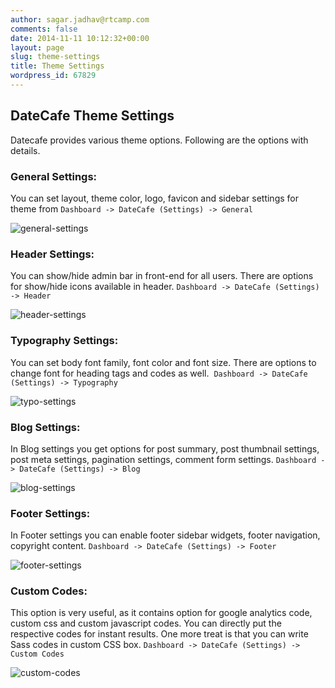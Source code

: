 ```yaml
---
author: sagar.jadhav@rtcamp.com
comments: false
date: 2014-11-11 10:12:32+00:00
layout: page
slug: theme-settings
title: Theme Settings
wordpress_id: 67829
---
```


## DateCafe Theme Settings


Datecafe provides various theme options. Following are the options with details.


### General Settings:


You can set layout, theme color, logo, favicon and sidebar settings for theme from `Dashboard -> DateCafe (Settings) -> General`

![general-settings](http://docs.rtcamp.com/wp-content/uploads/2014/11/general-settings.png)




### Header Settings:


You can show/hide admin bar in front-end for all users. There are options for show/hide icons available in header. `Dashboard -> DateCafe (Settings) -> Header`

![header-settings](http://docs.rtcamp.com/wp-content/uploads/2014/11/header-settings.png)




### Typography Settings:


You can set body font family, font color and font size. There are options to change font for heading tags and codes as well.  `Dashboard -> DateCafe (Settings) -> Typography`

![typo-settings](http://docs.rtcamp.com/wp-content/uploads/2014/11/typo-settings.png)




### Blog Settings:


In Blog settings you get options for post summary, post thumbnail settings, post meta settings, pagination settings, comment form settings. `Dashboard -> DateCafe (Settings) -> Blog`

![blog-settings](http://docs.rtcamp.com/wp-content/uploads/2014/11/blog-settings.png)




### Footer Settings:


In Footer settings you can enable footer sidebar widgets, footer navigation, copyright content. `Dashboard -> DateCafe (Settings) -> Footer`

![footer-settings](http://docs.rtcamp.com/wp-content/uploads/2014/11/footer-settings.png)




### Custom Codes:


This option is very useful, as it contains option for google analytics code, custom css and custom javascript codes. You can directly put the respective codes for instant results. One more treat is that you can write Sass codes in custom CSS box. `Dashboard -> DateCafe (Settings) -> Custom Codes`

![custom-codes](http://docs.rtcamp.com/wp-content/uploads/2014/11/custom-codes.png)
